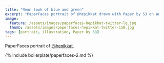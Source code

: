 ```yaml
---
title: "Neon look of blue and green"
excerpt: "PaperFaces portrait of @hepikkat drawn with Paper by 53 on an iPad."
image: 
  feature: /assets/images/paperfaces-hepikkat-twitter-lg.jpg
  thumb: /assets/images/paperfaces-hepikkat-twitter-150.jpg
tags: [portrait, illustration, Paper by 53]
---
```


PaperFaces portrait of [@hepikkat](http://twitter.com/hepikkat).

{% include boilerplate/paperfaces-2.md %}